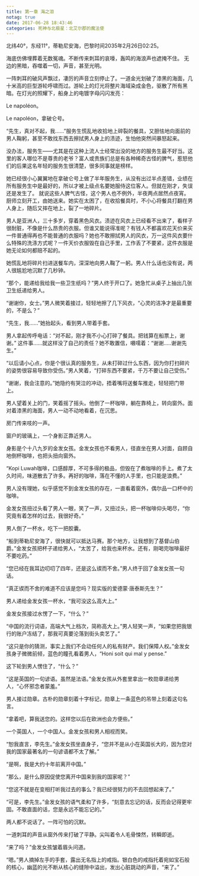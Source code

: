 ```yaml
---
title: 第一章 海之泪
notag: true
date: 2017-06-28 18:43:46
categories: 死神与北极星：北艾尔郡的魔法使
---
```

北纬40°，东经11°，蒂勒尼安海，巴黎时间2035年2月26日02:25。

海底仿佛埋葬着无数冤魂。不断传来刺耳的哀嚎，轰鸣的海浪声也遮掩不住。
无边的黑暗，吞噬着一切，声音，甚至光明。

一阵刺耳的破风声飘过，凄厉的声音立刻停止了。一道金光划破了漆黑的海面，几十米高的巨型游轮呼啸而过。游轮上的灯光将整片海域染成金色，驱散了所有黑暗。在灯光的照耀下，船身上的电镀字母闪闪发亮：

Le napoléon。

Le napoléon，拿破仑号。

“先生，真对不起，我......”服务生慌乱地收拾地上碎裂的餐具，又胆怯地向面前的男人鞠躬，甚至不敢找东西去擦拭男人身上的渍迹，生怕他突然间暴怒起来。

没办法，服务生——尤其是在这种上流人士经常出没的地方的服务生最不好当。这里的客人哪位不是尊贵的老爷？富人或贵族们总是有各种稀奇古怪的脾气，惹怒他们的后果这名年轻的服务生很清楚，很多同事就是榜样。

她已经很小心翼翼地在拿破仑号上做了半年服务生，从没有出过半点差错，业绩在所有服务生中是最好的，所以才被上级点名要她服侍这位客人。但就在刚才，失误还是发生了。
就说这些人脾气古怪，这个男人也不例外，半夜两点居然点夜宵。厨师立刻开工，由她送来。她实在太困了，在收拾餐具时，不小心将餐具打翻在男人身上，随后又摔在地上，裂了一地碎片。

男人是亚洲人，三十多岁，穿着黑色风衣。渍迹在风衣上已经看不出来了，看样子很耐脏，不像是什么昂贵的衣服。但谁又能说得准呢？有钱人不都喜欢花天价来买一件普通得再也不能普通的衣服吗？她也不敢擦拭男人的风衣，万一这件风衣要什么特殊的洗涤方式呢？一件天价衣服毁在自己手里，工作丢了不要紧，这件衣服是她无论如何都赔不起的。

她慌乱地将碎片扫进送餐车内，深深地向男人鞠了一躬。男人什么话也没有说，两人很尴尬地沉默了几秒钟。

“那个，能递给我给我一些卫生纸吗？”男人终于开口了。她急忙从桌子上抽出几张卫生纸递给男人。

“谢谢你，女士。”男人微笑着接过，轻轻地擦了几下风衣，“心灵的洁净才是最重要的，不是么？”

“先生，我......”她抬起头，看到男人带着手套。

男人拿起传呼电话：“对不起，刚才我不小心打碎了餐具。把钱算在船票上，谢谢。”
这件事......就这样没了自己的责任？她不敢置信，嗫嚅着：“谢谢.....谢谢先生。”

“以后请小心点，你是个很认真的服务生，从未打碎过什么东西，因为你打扫碎片的姿势很容易导致你受伤。”男人笑着，“打碎东西不要紧，千万不要让自己受伤。”

“谢谢，我会注意的。”她隐约有哭泣的冲动，捂着嘴将送餐车推走，轻轻把门带上。

男人望着关上的门，笑着摇了摇头。他倒了一杯咖啡，躺在靠椅上，转向窗外。面对着漆黑的海面，男人一动不动地看着，在沉思。

房门传来吱的一声。

窗户的玻璃上，一个身影正靠近男人。

身影是个十八九岁的金发女孩。金发女孩也不看男人，径直坐在男人对面，自顾自地倒杯咖啡，也把头扭向窗外。

“Kopi Luwah咖啡，口感醇厚，不可多得的极品，但毁在了煮咖啡的手上。煮了太久时间，味道散去了许多。再好的咖啡，落在不懂的人手里，也只能是浪费。”

男人没有理她，似乎感觉不到金发女孩的存在，一直看着窗外，偶尔品一口杯中的咖啡。

金发女孩扭过头看了男人一眼，笑了一声，又扭过头，把一杯咖啡仰头喝尽，“你究竟有着怎样的过去，我很好奇。”

男人倒了一杯水，吃下一把胶囊。

“船到蒂勒尼安海了，很快就可以抵达马赛。那个地方，让我想到了基督山伯爵。”金发女孩把杯子递给男人，“太苦了，给我也来杯水。还有，刚喝完咖啡最好不要吃药。”

“您已经在我耳边叨叨了四年，还是这么锲而不舍。”男人终于回了金发女孩一句话。

“真正锲而不舍的难道不应该是您吗？现实版的爱德蒙·唐泰斯先生？”

男人递给金发女孩一杯水，“我可没这么高大上。”

金发女孩接过水愣了一下，“什么？”

“中国的流行词语，高端大气上档次，简称高大上。”男人轻笑一声，“如果您把我银行的账户冻结了，那我可真要沦落到街头卖艺了。”

“这只是你的猜测，事实上我们不会动任何人的私有财产。我们保障人权。”金发女孩身子微微前倾，蓝色的瞳孔看着男人，“Honi soit qui mal y pense.”

这下轮到男人愣住了，“什么？”

“这是英国的一句谚语。虽然是法语。”金发女孩从外套里拿出一枚勋章递给男人，“心怀邪念者蒙羞。”

男人接过勋章。古朴的勋章刻着十字标记，勋章上一条蓝色的吊带上刻着这句名言。

“拿着吧，算我送您的。这样您以后在欧洲也会方便些。”

一个英国人，一个中国人。金发女孩和男人相视而笑。

“恕我直言，李先生。”金发女孩坐直身子，“您并不是从小在英国长大的，因为您对我的国家最著名的一句谚语都不太了解。”

“是啊，我是大约十年前离开中国。”

“那么，是什么原因促使您离开中国来到我的国家呢？”

“您这不就是在变相打听我过去的事么？我已经很努力的不去回想起来了。”

“可是，李先生。”金发女孩的语气柔和了许多，“刻意去忘记的话，反而会记得更牢固。不敢直面的话，您是永远不能忘记的。”

两人都不说话了。一阵可怕的沉默。

一道刺耳的声音从窗外传来打破了平静。尖叫着令人毛骨悚然，转瞬即逝。

“来了吗？”金发女孩皱着眉头问道。

“嗯。”男人摘掉左手的手套，露出无名指上的戒指。银白色的戒指托着宛如宝石般的核心，幽蓝的光不断从核心的缝隙中溢出，发出心脏跳动的声音，“来了。”